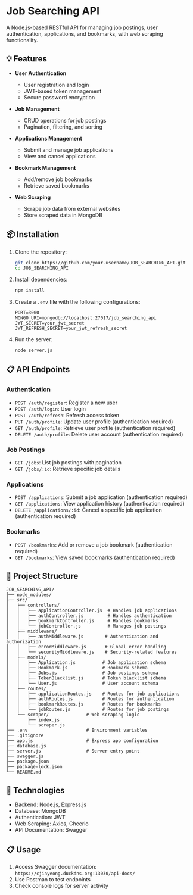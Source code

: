 # Job Searching API

A Node.js-based RESTful API for managing job postings, user authentication, applications, and bookmarks, with web scraping functionality.

## 💡 Features

- **User Authentication**
  - User registration and login
  - JWT-based token management
  - Secure password encryption

- **Job Management**
  - CRUD operations for job postings
  - Pagination, filtering, and sorting

- **Applications Management**
  - Submit and manage job applications
  - View and cancel applications

- **Bookmark Management**
  - Add/remove job bookmarks
  - Retrieve saved bookmarks

- **Web Scraping**
  - Scrape job data from external websites
  - Store scraped data in MongoDB

## 📦 Installation

1. Clone the repository:
   ```bash
   git clone https://github.com/your-username/JOB_SEARCHING_API.git
   cd JOB_SEARCHING_API
   ```

2. Install dependencies:
   ```bash
   npm install
   ```

3. Create a `.env` file with the following configurations:
   ```
   PORT=3000
   MONGO_URI=mongodb://localhost:27017/job_searching_api
   JWT_SECRET=your_jwt_secret
   JWT_REFRESH_SECRET=your_jwt_refresh_secret
   ```

4. Run the server:
   ```bash
   node server.js
   ```

## 📋 API Endpoints

### Authentication
- `POST /auth/register`: Register a new user
- `POST /auth/login`: User login
- `POST /auth/refresh`: Refresh access token
- `PUT /auth/profile`: Update user profile (authentication required)
- `GET /auth/profile`: Retrieve user profile (authentication required)
- `DELETE /auth/profile`: Delete user account (authentication required)

### Job Postings
- `GET /jobs`: List job postings with pagination
- `GET /jobs/:id`: Retrieve specific job details

### Applications
- `POST /applications`: Submit a job application (authentication required)
- `GET /applications`: View application history (authentication required)
- `DELETE /applications/:id`: Cancel a specific job application (authentication required)

### Bookmarks
- `POST /bookmarks`: Add or remove a job bookmark (authentication required)
- `GET /bookmarks`: View saved bookmarks (authentication required)

## 📁 Project Structure
```
JOB_SEARCHING_API/
├── node_modules/             
├── src/                      
│   ├── controllers/          
│   │   ├── applicationController.js  # Handles job applications
│   │   ├── authController.js         # Handles authentication
│   │   ├── bookmarkController.js     # Handles bookmarks
│   │   └── jobController.js          # Manages job postings
│   ├── middleware/           
│   │   ├── authMiddleware.js        # Authentication and authorization
│   │   ├── errorMiddleware.js       # Global error handling
│   │   └── securityMiddleware.js    # Security-related features
│   ├── models/               
│   │   ├── Application.js          # Job application schema
│   │   ├── Bookmark.js             # Bookmark schema
│   │   ├── Jobs.js                 # Job postings schema
│   │   ├── TokenBlacklist.js       # Token blacklist schema
│   │   └── User.js                 # User account schema
│   ├── routes/              
│   │   ├── applicationRoutes.js    # Routes for job applications
│   │   ├── authRoutes.js           # Routes for authentication
│   │   ├── bookmarkRoutes.js       # Routes for bookmarks
│   │   └── jobRoutes.js            # Routes for job postings
│   └── scraper/              # Web scraping logic
│       ├── index.js               
│       └── scraper.js             
├── .env                      # Environment variables
├── .gitignore                
├── app.js                    # Express app configuration
├── database.js               
├── server.js                 # Server entry point
├── swagger.js                
├── package.json              
├── package-lock.json         
└── README.md                 
```

## 🚀 Technologies
- Backend: Node.js, Express.js
- Database: MongoDB
- Authentication: JWT
- Web Scraping: Axios, Cheerio
- API Documentation: Swagger

## 📋 Usage
1. Access Swagger documentation: `https://cjinyeong.duckdns.org:13030/api-docs/`
2. Use Postman to test endpoints
3. Check console logs for server activity

